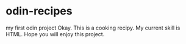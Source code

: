 # odin-recipes
my first odin project 
Okay. This is a cooking recipy. My current skill is HTML. Hope you will enjoy this project.